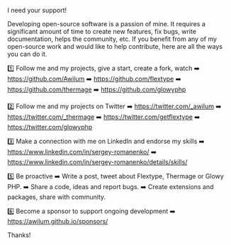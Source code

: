 I need your support!

Developing open-source software is a passion of mine. It requires a significant amount of time to create new features, fix bugs, write documentation, helps the community, etc. If you benefit from any of my open-source work and would like to help contribute, here are all the ways you can do it.

1️⃣  Follow me and my projects, give a start, create a fork, watch 
➡️  https://github.com/Awilum
➡️  https://github.com/flextype
➡️  https://github.com/thermage
➡️  https://github.com/glowyphp

2️⃣  Follow me and my projects on Twitter
➡️  https://twitter.com/_awilum
➡️  https://twitter.com/_thermage
➡️  https://twitter.com/getflextype
➡️  https://twitter.com/glowyphp

3️⃣  Make a connection with me on LinkedIn and endorse my skills
➡️  https://www.linkedin.com/in/sergey-romanenko/
➡️  https://www.linkedin.com/in/sergey-romanenko/details/skills/

5️⃣  Be proactive
➡️  Write a post, tweet about Flextype, Thermage or Glowy PHP.
➡️  Share a code, ideas and report bugs.
➡️  Create extensions and packages, share with community.
 
6️⃣  Become a sponsor to support ongoing development
➡️  https://awilum.github.io/sponsors/

Thanks!
